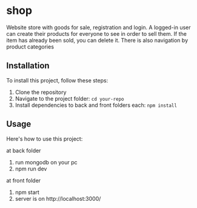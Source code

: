 # shop
Website store with goods for sale, registration and login. A logged-in user can create their products for everyone to see in order to sell them. If the item has already been sold, you can delete it. There is also navigation by product categories

## Installation

To install this project, follow these steps:

1. Clone the repository
2. Navigate to the project folder: `cd your-repo`
3. Install dependencies to back and front folders each: `npm install`

## Usage

Here's how to use this project:

at back folder
1) run mongodb on your pc
2) npm run dev

at front folder
1) npm start
2) server is on http://localhost:3000/
